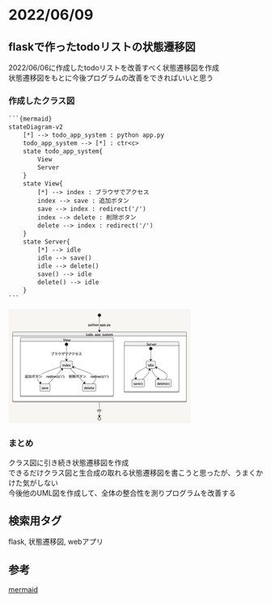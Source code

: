 # 2022/06/09

## flaskで作ったtodoリストの状態遷移図 

2022/06/06に作成したtodoリストを改善すべく状態遷移図を作成<br>
状態遷移図をもとに今後プログラムの改善をできればいいと思う<br>

### 作成したクラス図
````
```{mermaid}
stateDiagram-v2
	[*] --> todo_app_system : python app.py
	todo_app_system --> [*] : ctr<c>
	state todo_app_system{
		View
		Server
	}
	state View{
		[*] --> index : ブラウザでアクセス
		index --> save : 追加ボタン
		save --> index : redirect('/')
		index --> delete : 削除ボタン
		delete --> index : redirect('/')
	}
	state Server{
		[*] --> idle
		idle --> save()
		idle --> delete()
		save() --> idle
		delete() --> idle
	}
```
````

![alt](./image/20220609-1.png)


### まとめ
クラス図に引き続き状態遷移図を作成<br>
できるだけクラス図と生合成の取れる状態遷移図を書こうと思ったが、うまくかけた気がしない<br>
今後他のUML図を作成して、全体の整合性を測りプログラムを改善する

## 検索用タグ

flask, 状態遷移図, webアプリ

## 参考
[mermaid](https://mermaid-js.github.io/mermaid/#/)